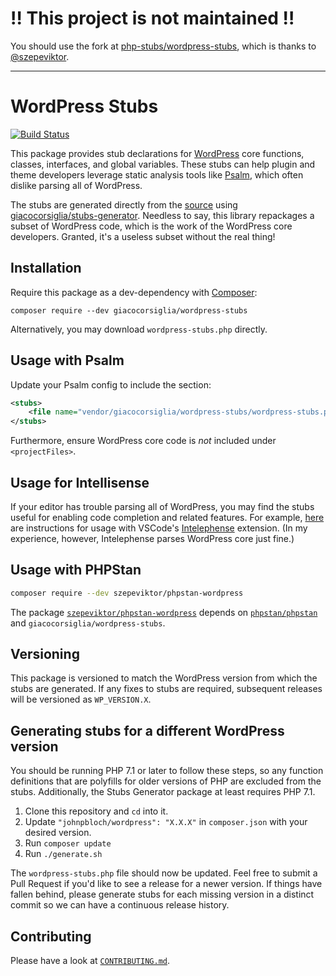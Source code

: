 # ‼️ This project is not maintained ‼️

You should use the fork at [php-stubs/wordpress-stubs](https://github.com/php-stubs/wordpress-stubs), which is thanks to [@szepeviktor](https://github.com/szepeviktor).

---

# WordPress Stubs

[![Build Status](https://travis-ci.com/GiacoCorsiglia/wordpress-stubs.svg?branch=master)](https://travis-ci.com/GiacoCorsiglia/wordpress-stubs)

This package provides stub declarations for [WordPress](https://wordpress.org/) core functions, classes, interfaces, and global variables.  These stubs can help plugin and theme developers leverage static analysis tools like [Psalm](https://getpsalm.org/), which often dislike parsing all of WordPress.

The stubs are generated directly from the [source](https://github.com/johnpbloch/wordpress-core) using [giacocorsiglia/stubs-generator](https://github.com/GiacoCorsiglia/php-stubs-generator).  Needless to say, this library repackages a subset of WordPress code, which is the work of the WordPress core developers.  Granted, it's a useless subset without the real thing!

## Installation

Require this package as a dev-dependency with [Composer](https://getcomposer.org):

```
composer require --dev giacocorsiglia/wordpress-stubs
```

Alternatively, you may download `wordpress-stubs.php` directly.

## Usage with Psalm

Update your Psalm config to include the section:

```xml
<stubs>
    <file name="vendor/giacocorsiglia/wordpress-stubs/wordpress-stubs.php" />
</stubs>
```

Furthermore, ensure WordPress core code is _not_ included under `<projectFiles>`.

## Usage for Intellisense

If your editor has trouble parsing all of WordPress, you may find the stubs useful for enabling code completion and related features.  For example, [here](https://github.com/bmewburn/vscode-intelephense/issues/113) are instructions for usage with VSCode's [Intelephense](https://marketplace.visualstudio.com/items?itemName=bmewburn.vscode-intelephense-client) extension.  (In my experience, however, Intelephense parses WordPress core just fine.)

## Usage with PHPStan

```bash
composer require --dev szepeviktor/phpstan-wordpress
```


The package [`szepeviktor/phpstan-wordpress`](https://github.com/szepeviktor/phpstan-wordpress) depends on [`phpstan/phpstan`](http://github.com/phpstan/phpstan) and `giacocorsiglia/wordpress-stubs`.

## Versioning

This package is versioned to match the WordPress version from which the stubs are generated.  If any fixes to stubs are required, subsequent releases will be versioned as `WP_VERSION.X`.

## Generating stubs for a different WordPress version

You should be running PHP 7.1 or later to follow these steps, so any function definitions that are polyfills for older versions of PHP are excluded from the stubs.  Additionally, the Stubs Generator package at least requires PHP 7.1.

1. Clone this repository and `cd` into it.
2. Update `"johnpbloch/wordpress": "X.X.X"` in `composer.json` with your desired version.
3. Run `composer update`
4. Run `./generate.sh`

The `wordpress-stubs.php` file should now be updated.  Feel free to submit a Pull Request if you'd like to see a release for a newer version.  If things have fallen behind, please generate stubs for each missing version in a distinct commit so we can have a continuous release history.

## Contributing

Please have a look at [`CONTRIBUTING.md`](.github/CONTRIBUTING.md).
